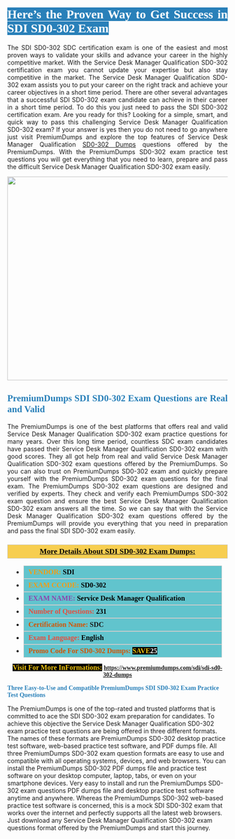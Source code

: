 <h1 style="text-align: justify;"><span style="color:#ffffff;"><span style="font-family:Georgia,serif;"><strong><span style="background-color:#2980b9;">Here’s the Proven Way to Get Success in SDI SD0-302 Exam</span></strong></span></span></h1>

<p style="text-align: justify;">The SDI SD0-302 SDC certification exam is one of the easiest and most proven ways to validate your skills and advance your career in the highly competitive market. With the Service Desk Manager Qualification SD0-302 certification exam you cannot update your expertise but also stay competitive in the market. The Service Desk Manager Qualification SD0-302 exam assists you to put your career on the right track and achieve your career objectives in a short time period. There are other several advantages that a successful SDI SD0-302 exam candidate can achieve in their career in a short time period. To do this you just need to pass the SDI SD0-302 certification exam. Are you ready for this? Looking for a simple, smart, and quick way to pass this challenging Service Desk Manager Qualification SD0-302 exam? If your answer is yes then you do not need to go anywhere just visit PremiumDumps and explore the top features of Service Desk Manager Qualification <a href="https://www.premiumdumps.com/sdi/sdi-sd0-302-dumps">SD0-302 Dumps</a> questions offered by the PremiumDumps. With the PremiumDumps SD0-302 exam practice test questions you will get everything that you need to learn, prepare and pass the difficult Service Desk Manager Qualification SD0-302 exam easily.</p>

<p style="text-align: center;"><a href="https://www.premiumdumps.com/sdi/sdi-sd0-302-dumps"><img alt="" src="https://i.imgur.com/KJGzbJ2.jpeg" style="width: 700px; height: 465px;" /></a></p>

<h2 style="text-align: justify;"><span style="color:#2980b9;"><span style="font-family:Georgia,serif;"><strong>PremiumDumps SDI SD0-302 Exam Questions are Real and Valid</strong></span></span></h2>

<p style="text-align: justify;">The PremiumDumps is one of the best platforms that offers real and valid Service Desk Manager Qualification SD0-302 exam practice questions for many years. Over this long time period, countless SDC exam candidates have passed their Service Desk Manager Qualification SD0-302 exam with good scores. They all got help from real and valid Service Desk Manager Qualification SD0-302 exam questions offered by the PremiumDumps. So you can also trust on PremiumDumps SD0-302 exam and quickly prepare yourself with the PremiumDumps SD0-302 exam questions for the final exam. The PremiumDumps SD0-302 exam questions are designed and verified by experts. They check and verify each PremiumDumps SD0-302 exam question and ensure the best Service Desk Manager Qualification SD0-302 exam answers all the time. So we can say that with the Service Desk Manager Qualification SD0-302 exam questions offered by the PremiumDumps will provide you everything that you need in preparation and pass the final SDI SD0-302 exam easily.</p>

<h3 style="background: #f7ce50; border: 1px solid rgb(204, 204, 204); padding: 5px 10px; text-align: center;"><span style="font-family:Georgia,serif;"><u><u><span style="color:#000000;"><span style="font-size:11pt"><span style="line-height:normal"><b><span style="font-size:13.0pt"><span cambria="">More Details About SDI SD0-302 Exam Dumps:</span></span></b></span></span></span></u></u></span></h3>

<ul>
	<li style="margin:0cm 10pt">
	<div style="background:#61c4cd; border: 1px solid rgb(204, 204, 204); padding: 5px 10px; text-align: justify;"><span style="font-family:Georgia,serif;"><span style="font-size:11pt"><span style="line-height:normal"><b><span style="font-size:12.0pt"><span new="" roman="" times=""><span style="color:#f39c12;">VENDOR:</span> <span style="color:#000000;">SDI</span></span></span></b></span></span></span></div>
	</li>
	<li style="margin:0cm 10pt">
	<div style="background: #61c4cd; border: 1px solid rgb(204, 204, 204); padding: 5px 10px; text-align: justify;"><span style="font-family:Georgia,serif;"><span style="font-size:11pt"><span style="line-height:normal"><b><span style="font-size:12.0pt"><span new="" roman="" times=""><span style="color:#f39c12;">EXAM CCODE:</span> <span style="color:#000000;">SD0-302</span></span></span></b></span></span></span></div>
	</li>
	<li style="margin:0cm 10pt">
	<div style="background: #61c4cd; border: 1px solid rgb(204, 204, 204); padding: 5px 10px; text-align: justify;"><span style="font-family:Georgia,serif;"><span style="font-size:11pt"><span style="line-height:normal"><b><span style="font-size:12.0pt"><span new="" roman="" times=""><span style="color:#8e44ad;">EXAM NAME:</span> <span style="color:#000000;">Service Desk Manager Qualification</span></span></span></b></span></span></span></div>
	</li>
	<li style="margin:0cm 10pt">
	<div style="background: #61c4cd; border: 1px solid rgb(204, 204, 204); padding: 5px 10px;"><span style="font-family:Georgia,serif;"><span style="font-size:11pt"><span style="line-height:normal"><b><span style="font-size:12.0pt"><span new="" roman="" times=""><span style="color:#e74c3c;">Number of Questions:</span><span style="color:#000000;"><span style="color:#f1c40f;"> </span>231</span></span></span></b></span></span></span></div>
	</li>
	<li style="margin:0cm 10pt">
	<div style="background: #61c4cd; border: 1px solid rgb(204, 204, 204); padding: 5px 10px; text-align: justify;"><span style="font-family:Georgia,serif;"><span style="font-size:11pt"><span style="line-height:normal"><b><span style="font-size:12.0pt"><span new="" roman="" times=""><span style="color:#d35400;">Certification Name:</span> SDC</span></span></b></span></span></span></div>
	</li>
	<li style="margin:0cm 10pt">
	<div style="background: #61c4cd; border: 1px solid rgb(204, 204, 204); padding: 5px 10px; text-align: justify;"><span style="font-family:Georgia,serif;"><span style="font-size:11pt"><span style="line-height:normal"><b><span style="font-size:12.0pt"><span new="" roman="" times=""><span style="color:#e74c3c;">Exam Language:</span> <span style="color:#000000;">English</span></span></span></b></span></span></span></div>
	</li>
	<li style="margin:0cm 10pt">
	<div style="background: #61c4cd; border: 1px solid rgb(204, 204, 204); padding: 5px 10px;"><span style="font-family:Georgia,serif;"><span style="font-size:11pt"><span style="line-height:normal"><b><span style="font-size:12.0pt"><span new="" roman="" times=""><span style="color:#d35400;">Promo Code For SD0-302 Dumps:</span><span style="color:#f1c40f;"> <span style="background-color:#000000;">SAVE</span></span><span style="color:#ffffff;"><span style="background-color:#000000;">25</span></span></span></span></b></span></span></span></div>
	</li>
</ul>

<p style="text-align: center;"><span style="font-family:Georgia,serif;"><strong><span style="font-size:16px;"><span style="color:#f1c40f;"><span style="background-color:#000000;">Visit For More InFormations:</span></span></span> <a href="https://www.premiumdumps.com/sdi/sdi-sd0-302-dumps">https://www.premiumdumps.com/sdi/sdi-sd0-302-dumps</a></strong></span></p>

<p><span style="color:#2980b9;"><span style="font-family:Georgia,serif;"><strong><strong><strong>Three Easy-to-Use and Compatible PremiumDumps SDI SD0-302 Exam Practice Test Questions</strong></strong></strong></span></span></p>

<p>The PremiumDumps is one of the top-rated and trusted platforms that is committed to ace the SDI SD0-302 exam preparation for candidates. To achieve this objective the Service Desk Manager Qualification SD0-302 exam practice test questions are being offered in three different formats. The names of these formats are PremiumDumps SD0-302 desktop practice test software, web-based practice test software, and PDF dumps file. All three PremiumDumps SD0-302 exam question formats are easy to use and compatible with all operating systems, devices, and web browsers. You can install the PremiumDumps SD0-302 PDF dumps file and practice test software on your desktop computer, laptop, tabs, or even on your smartphone devices. Very easy to install and run the PremiumDumps SD0-302 exam questions PDF dumps file and desktop practice test software anytime and anywhere. Whereas the PremiumDumps SD0-302 web-based practice test software is concerned, this is a mock SDI SD0-302 exam that works over the internet and perfectly supports all the latest web browsers. Just download any Service Desk Manager Qualification SD0-302 exam questions format offered by the PremiumDumps and start this journey.</p>
